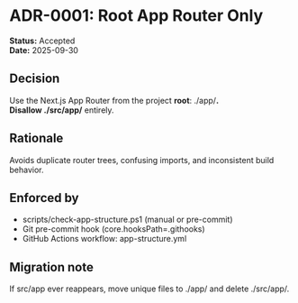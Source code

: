 ﻿# ADR-0001: Root App Router Only

**Status:** Accepted  
**Date:** 2025-09-30

## Decision
Use the Next.js App Router from the project **root**: ./app/**.  
**Disallow** ./src/app/** entirely.

## Rationale
Avoids duplicate router trees, confusing imports, and inconsistent build behavior.

## Enforced by
- scripts/check-app-structure.ps1 (manual or pre-commit)
- Git pre-commit hook (core.hooksPath=.githooks)
- GitHub Actions workflow: app-structure.yml

## Migration note
If src/app ever reappears, move unique files to ./app/ and delete ./src/app/.